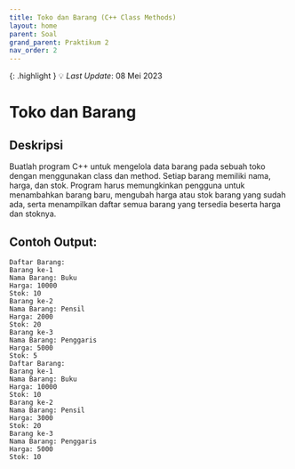 ```yaml
---
title: Toko dan Barang (C++ Class Methods)
layout: home
parent: Soal
grand_parent: Praktikum 2
nav_order: 2
---
```

{: .highlight }
💡 _Last Update_: 08 Mei 2023

# Toko dan Barang

## Deskripsi
Buatlah program C++ untuk mengelola data barang pada sebuah toko dengan menggunakan class dan method. Setiap barang memiliki nama, harga, dan stok. Program harus memungkinkan pengguna untuk menambahkan barang baru, mengubah harga atau stok barang yang sudah ada, serta menampilkan daftar semua barang yang tersedia beserta harga dan stoknya.

## Contoh Output:
```
Daftar Barang:
Barang ke-1
Nama Barang: Buku
Harga: 10000
Stok: 10
Barang ke-2
Nama Barang: Pensil
Harga: 2000
Stok: 20
Barang ke-3
Nama Barang: Penggaris
Harga: 5000
Stok: 5
Daftar Barang:
Barang ke-1
Nama Barang: Buku
Harga: 10000
Stok: 10
Barang ke-2
Nama Barang: Pensil
Harga: 3000
Stok: 20
Barang ke-3
Nama Barang: Penggaris
Harga: 5000
Stok: 10
```